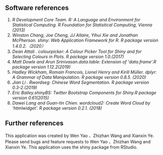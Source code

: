 
## Software references  
1. <cite>R Development Core Team. R: A Language and Environment for Statistical Computing. R Foundation for Statistical Computing, Vienna (2013)</cite>  
2.  <cite> Winston Chang, Joe Cheng, JJ Allaire, Yihui Xie and Jonathan McPherson. shiny: Web Application Framework for R. R package version 1.4.0.2.（2020）</cite>
3.  <cite>Dean Attali . colourpicker: A Colour Picker Tool for Shiny and for Selecting Colours in Plots. R package version 1.0.(2017)  
4.  <cite>Matt Dowle and Arun Srinivasan.data.table: Extension of 'data.frame'.R package version 1.12.2(2019)</cite>  
5.  <cite> Hadley Wickham, Romain Francois, Lionel Henry and Kirill Müller. dplyr: A Grammar of Data Manipulation. R package version 0.8.5. (2020) </cite> 
6.   <cite>Jian Li . Rwordseg: Chinese Word Segmentation. R package
  version 0.3-2.(2019) </cite> 
7.  <cite>Eric Bailey.shinyBS: Twitter Bootstrap Components for Shiny.R package version 0.61(2015) </cite> 
8.  <cite>Dawei Lang and Guan-tin Chien. wordcloud2: Create Word
  Cloud by 'htmlwidget'. R package version 0.2.1. (2018) </cite>

## Further references  
This application was created by Wen Yao 、Zhizhan Wang and Xianxin Ye. Please send bugs and feature requests to Wen Yao 、Zhizhan Wang and Xianxin Ye. This application uses the shiny package from RStudio.  
